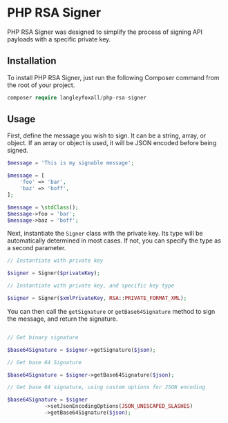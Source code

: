
# PHP RSA Signer

PHP RSA Signer was designed to simplify the process of signing API
payloads with a specific private key.

## Installation

To install PHP RSA Signer, just run the following Composer command
from the root of your project.

```php
composer require langleyfoxall/php-rsa-signer
```

## Usage

First, define the message you wish to sign. It can be a string, array,
or object. If an array or object is used, it will be JSON encoded before
being signed. 

```php
$message = 'This is my signable message';

$message = [
    'foo' => 'bar',
    'baz' => 'boff',
];

$message = \stdClass();
$message->foo = 'bar';
$message->baz = 'boff';
```

Next, instantiate the `Signer` class with the private key. Its type will
be automatically determined in most cases. If not, you can specify the 
type as a second parameter.

```php
// Instantiate with private key

$signer = Signer($privateKey);

// Instantiate with private key, and specific key type

$signer = Signer($xmlPrivateKey, RSA::PRIVATE_FORMAT_XML);
```

You can then call the `getSignature` or `getBase64Signature` method to 
sign the message, and return the signature.

```php

// Get binary signature

$base64Signature = $signer->getSignature($json);

// Get base 64 Signature

$base64Signature = $signer->getBase64Signature($json);

// Get base 64 signature, using custom options for JSON encoding 

$base64Signature = $signer
            ->setJsonEncodingOptions(JSON_UNESCAPED_SLASHES)
            ->getBase64Signature($json);

```